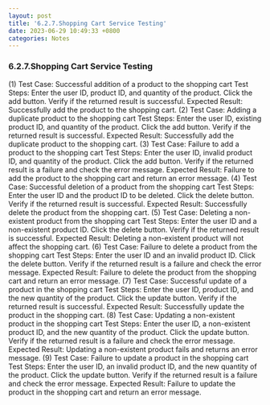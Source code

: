 ```yaml
---
layout: post
title: '6.2.7.Shopping Cart Service Testing'
date: 2023-06-29 10:49:33 +0800
categories: Notes
---
```


### 6.2.7.Shopping Cart Service Testing

(1) Test Case: Successful addition of a product to the shopping cart
Test Steps:
Enter the user ID, product ID, and quantity of the product.
Click the add button.
Verify if the returned result is successful.
Expected Result: Successfully add the product to the shopping cart.
(2) Test Case: Adding a duplicate product to the shopping cart
Test Steps:
Enter the user ID, existing product ID, and quantity of the product.
Click the add button.
Verify if the returned result is successful.
Expected Result: Successfully add the duplicate product to the shopping cart.
(3) Test Case: Failure to add a product to the shopping cart
Test Steps:
Enter the user ID, invalid product ID, and quantity of the product.
Click the add button.
Verify if the returned result is a failure and check the error message.
Expected Result: Failure to add the product to the shopping cart and return an error message.
(4) Test Case: Successful deletion of a product from the shopping cart
Test Steps:
Enter the user ID and the product ID to be deleted.
Click the delete button.
Verify if the returned result is successful.
Expected Result: Successfully delete the product from the shopping cart.
(5) Test Case: Deleting a non-existent product from the shopping cart
Test Steps:
Enter the user ID and a non-existent product ID.
Click the delete button.
Verify if the returned result is successful.
Expected Result: Deleting a non-existent product will not affect the shopping cart.
(6) Test Case: Failure to delete a product from the shopping cart
Test Steps:
Enter the user ID and an invalid product ID.
Click the delete button.
Verify if the returned result is a failure and check the error message.
Expected Result: Failure to delete the product from the shopping cart and return an error message.
(7) Test Case: Successful update of a product in the shopping cart
Test Steps:
Enter the user ID, product ID, and the new quantity of the product.
Click the update button.
Verify if the returned result is successful.
Expected Result: Successfully update the product in the shopping cart.
(8) Test Case: Updating a non-existent product in the shopping cart
Test Steps:
Enter the user ID, a non-existent product ID, and the new quantity of the product.
Click the update button.
Verify if the returned result is a failure and check the error message.
Expected Result: Updating a non-existent product fails and returns an error message.
(9) Test Case: Failure to update a product in the shopping cart
Test Steps:
Enter the user ID, an invalid product ID, and the new quantity of the product.
Click the update button.
Verify if the returned result is a failure and check the error message.
Expected Result: Failure to update the product in the shopping cart and return an error message.
